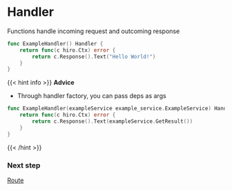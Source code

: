 # Handler
Functions handle incoming request and outcoming response
```go
func ExampleHandler() Handler {
	return func(c hiro.Ctx) error {
	    return c.Response().Text("Hello World!")	
    } 
}
```

{{< hint info >}}
**Advice**
- Through handler factory, you can pass deps as args
```go
func ExampleHandler(exampleService example_service.ExampleService) Handler {
    return func(c hiro.Ctx) error {
        return c.Response().Text(exampleService.GetResult())
    } 
}
```
{{< /hint >}}


### Next step
[Route](/docs/packages/hiro/route/)